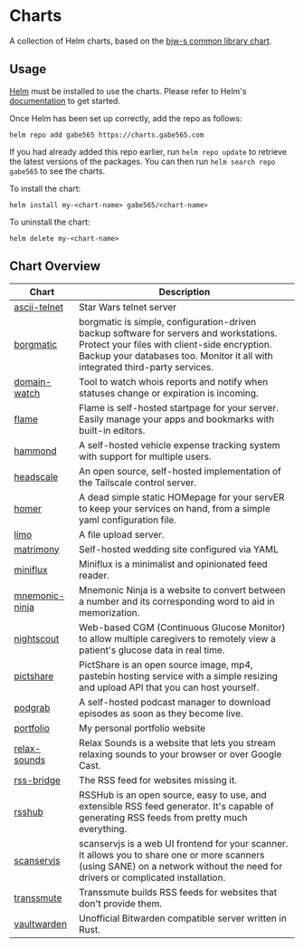 # Charts

A collection of Helm charts, based on the
[bjw-s common library chart](https://github.com/bjw-s/helm-charts/tree/main/charts/library/common).

## Usage

[Helm](https://helm.sh) must be installed to use the charts.  Please refer to
Helm's [documentation](https://helm.sh/docs) to get started.

Once Helm has been set up correctly, add the repo as follows:

```shell
helm repo add gabe565 https://charts.gabe565.com
```

If you had already added this repo earlier, run `helm repo update` to retrieve
the latest versions of the packages.  You can then run `helm search repo
gabe565` to see the charts.

To install the <chart-name> chart:

```shell
helm install my-<chart-name> gabe565/<chart-name>
```

To uninstall the chart:

```shell
helm delete my-<chart-name>
```

## Chart Overview

| Chart | Description |
| ----- | ----------- |
| [ascii-telnet](charts/ascii-telnet) | Star Wars telnet server |
| [borgmatic](charts/borgmatic) | borgmatic is simple, configuration-driven backup software for servers and workstations. Protect your files with client-side encryption. Backup your databases too. Monitor it all with integrated third-party services. |
| [domain-watch](charts/domain-watch) | Tool to watch whois reports and notify when statuses change or expiration is incoming. |
| [flame](charts/flame) | Flame is self-hosted startpage for your server. Easily manage your apps and bookmarks with built-in editors. |
| [hammond](charts/hammond) | A self-hosted vehicle expense tracking system with support for multiple users. |
| [headscale](charts/headscale) | An open source, self-hosted implementation of the Tailscale control server. |
| [homer](charts/homer) | A dead simple static HOMepage for your servER to keep your services on hand, from a simple yaml configuration file. |
| [limo](charts/limo) | A file upload server. |
| [matrimony](charts/matrimony) | Self-hosted wedding site configured via YAML |
| [miniflux](charts/miniflux) | Miniflux is a minimalist and opinionated feed reader. |
| [mnemonic-ninja](charts/mnemonic-ninja) | Mnemonic Ninja is a website to convert between a number and its corresponding word to aid in memorization. |
| [nightscout](charts/nightscout) | Web-based CGM (Continuous Glucose Monitor) to allow multiple caregivers to remotely view a patient's glucose data in real time. |
| [pictshare](charts/pictshare) | PictShare is an open source image, mp4, pastebin hosting service with a simple resizing and upload API that you can host yourself. |
| [podgrab](charts/podgrab) | A self-hosted podcast manager to download episodes as soon as they become live. |
| [portfolio](charts/portfolio) | My personal portfolio website |
| [relax-sounds](charts/relax-sounds) | Relax Sounds is a website that lets you stream relaxing sounds to your browser or over Google Cast. |
| [rss-bridge](charts/rss-bridge) | The RSS feed for websites missing it. |
| [rsshub](charts/rsshub) | RSSHub is an open source, easy to use, and extensible RSS feed generator. It's capable of generating RSS feeds from pretty much everything. |
| [scanservjs](charts/scanservjs) | scanservjs is a web UI frontend for your scanner. It allows you to share one or more scanners (using SANE) on a network without the need for drivers or complicated installation. |
| [transsmute](charts/transsmute) | Transsmute builds RSS feeds for websites that don't provide them. |
| [vaultwarden](charts/vaultwarden) | Unofficial Bitwarden compatible server written in Rust. |
